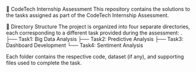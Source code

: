 🚀 CodeTech Internship Assessment
This repository contains the solutions to the tasks assigned as part of the CodeTech Internship Assessment.

📁 Directory Structure
The project is organized into four separate directories, each corresponding to a different task provided during the assessment:
.
├── Task1: Big Data Analysis
├── Task2: Predictive Analysis
├── Task3: Dashboard Development
└── Task4: Sentiment Analysis

Each folder contains the respective code, dataset (if any), and supporting files used to complete the task.

